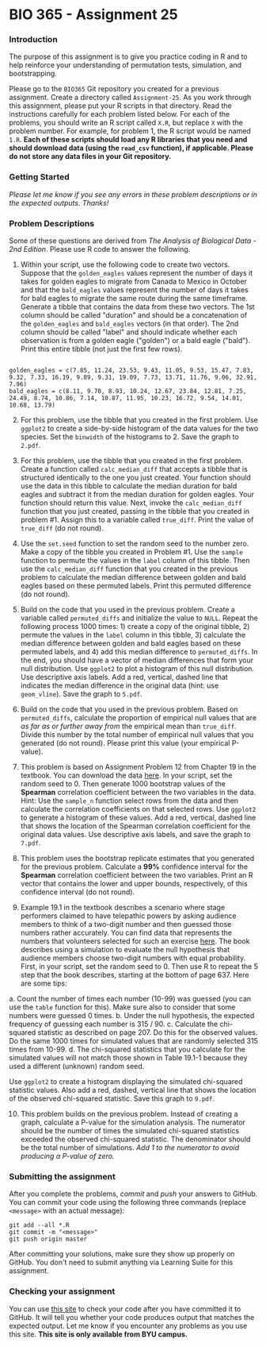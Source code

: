 # BIO 365 - Assignment 25

### Introduction

The purpose of this assignment is to give you practice coding in R and to help reinforce your understanding of permutation tests, simulation, and bootstrapping.

Please go to the `BIO365` Git repository you created for a previous assignment. Create a directory called `Assignment-25`. As you work through this assignment, please put your R scripts in that directory. Read the instructions carefully for each problem listed below. For each of the problems, you should write an R script called `X.R`, but replace `X` with the problem number. For example, for problem 1, the R script would be named `1.R`. **Each of these scripts should load any R libraries that you need and should download data (using the `read_csv` function), if applicable. Please do not store any data files in your Git repository.**

### Getting Started

*Please let me know if you see any errors in these problem descriptions or in the expected outputs. Thanks!*

### Problem Descriptions

Some of these questions are derived from *The Analysis of Biological Data - 2nd Edition*. Please use R code to answer the following.

1. Within your script, use the following code to create two vectors. Suppose that the `golden_eagles` values represent the number of days it takes for golden eagles to migrate from Canada to Mexico in October and that the `bald_eagles` values represent the number of days it takes for bald eagles to migrate the same route during the same timeframe. Generate a tibble that contains the data from these two vectors. The 1st column should be called "duration" and should be a concatenation of the `golden_eagles` and `bald_eagles` vectors (in that order). The 2nd column should be called "label" and should indicate whether each observation is from a golden eagle ("golden") or a bald eagle ("bald"). Print this entire tibble (not just the first few rows).

```

golden_eagles = c(7.85, 11.24, 23.53, 9.43, 11.05, 9.53, 15.47, 7.83, 9.32, 7.33, 16.19, 9.89, 9.31, 19.09, 7.73, 13.71, 11.76, 9.06, 32.91, 7.96)
bald_eagles = c(8.11, 9.70, 8.93, 10.24, 12.67, 23.84, 12.81, 7.25, 24.49, 8.74, 10.86, 7.14, 10.87, 11.95, 10.23, 16.72, 9.54, 14.01, 10.68, 13.79)
```

2. For this problem, use the tibble that you created in the first problem. Use `ggplot2` to create a side-by-side histogram of the data values for the two species. Set the `binwidth` of the histograms to 2. Save the graph to `2.pdf`.

3. For this problem, use the tibble that you created in the first problem. Create a function called `calc_median_diff` that accepts a tibble that is structured identically to the one you just created. Your function should use the data in this tibble to calculate the median duration for bald eagles and subtract it from the median duration for golden eagles. Your function should return this value. Next, invoke the `calc_median_diff` function that you just created, passing in the tibble that you created in problem #1. Assign this to a variable called `true_diff`. Print the value of `true_diff` (do not round).

4. Use the `set.seed` function to set the random seed to the number zero. Make a copy of the tibble you created in Problem #1. Use the `sample` function to permute the values in the `label` column of this tibble. Then use the `calc_median_diff` function that you created in the previous problem to calculate the median difference between golden and bald eagles based on these permuted labels. Print this permuted difference (do not round).

5. Build on the code that you used in the previous problem. Create a variable called `permuted_diffs` and initialize the value to `NULL`. Repeat the following process 1000 times: 1) create a copy of the original tibble, 2) permute the values in the `label` column in this tibble, 3) calculate the median difference between golden and bald eagles based on these permuted labels, and 4) add this median difference to `permuted_diffs`. In the end, you should have a vector of median differences that form your null distribution. Use `ggplot2` to plot a histogram of this null distribution. Use descriptive axis labels. Add a red, vertical, dashed line that indicates the median difference in the original data (hint: use `geom_vline`). Save the graph to `5.pdf`.

6. Build on the code that you used in the previous problem. Based on `permuted_diffs`, calculate the proportion of empirical null values that are *as far as or further away from* the empirical mean than `true_diff`. Divide this number by the total number of empirical null values that you generated (do not round). Please print this value (your empirical P-value).

7. This problem is based on Assignment Problem 12 from Chapter 19 in the textbook. You can download the data [here](http://whitlockschluter.zoology.ubc.ca/wp-content/data/chapter19/chap19q11LoveDarts.csv). In your script, set the random seed to 0. Then generate 1000 bootstrap values of the **Spearman** correlation coefficient between the two variables in the data. Hint: Use the `sample_n` function select rows from the data and then calculate the correlation coefficients on that selected rows. Use `ggplot2` to generate a histogram of these values. Add a red, vertical, dashed line that shows the location of the Spearman correlation coefficient for the original data values. Use descriptive axis labels, and save the graph to `7.pdf`.

8. This problem uses the bootstrap replicate estimates that you generated for the previous problem. Calculate a **99%** confidence interval for the **Spearman** correlation coefficient between the two variables. Print an R vector that contains the lower and upper bounds, respectively, of this confidence interval (do not round).

9. Example 19.1 in the textbook describes a scenario where stage performers claimed to have telepathic powers by asking audience members to think of a two-digit number and then guessed those numbers rather accurately. You can find data that represents the numbers that volunteers selected for such an exercise [here](http://whitlockschluter.zoology.ubc.ca/wp-content/data/chapter19/chap19e1TwoDigitNumbers.csv). The book describes using a simulation to evaluate the null hypothesis that audience members choose two-digit numbers with equal probability. First, in your script, set the random seed to 0. Then use R to repeat the 5 step that the book describes, starting at the bottom of page 637. Here are some tips:

a. Count the number of times each number (10-99) was guessed (you can use the `table` function for this). Make sure also to consider that some numbers were guessed 0 times.
b. Under the null hypothesis, the expected frequency of guessing each number is 315 / 90.
c. Calculate the chi-squared statistic as described on page 207. Do this for the observed values. Do the same 1000 times for simulated values that are randomly selected 315 times from 10-99.
d. The chi-squared statistics that you calculate for the simulated values will not match those shown in Table 19.1-1 because they used a different (unknown) random seed.

Use `ggplot2` to create a histogram displaying the simulated chi-squared statistic values. Also add a red, dashed, vertical line that shows the location of the observed chi-squared statistic. Save this graph to `9.pdf`.

10. This problem builds on the previous problem. Instead of creating a graph, calculate a P-value for the simulation analysis. The numerator should be the number of times the simulated chi-squared statistics exceeded the observed chi-squared statistic. The denominator should be the total number of simulations. *Add 1 to the numerator to avoid producing a P-value of zero.*

### Submitting the assignment

After you complete the problems, *commit* and *push* your answers to GitHub. You can commit your code using the following three commands (replace `<message>` with an actual message):

```
git add --all *.R
git commit -m "<message>"
git push origin master
```

After committing your solutions, make sure they show up properly on GitHub. You don't need to submit anything via Learning Suite for this assignment.

### Checking your assignment

You can use [this site](http://bonsai.byu.edu:9000) to check your code after you have committed it to GitHub. It will tell you whether your code produces output that matches the expected output. Let me know if you encounter any problems as you use this site. **This site is only available from BYU campus.**